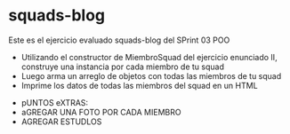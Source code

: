 # squads-blog
Este es el ejercicio evaluado squads-blog del SPrint 03 POO
* Utilizando el constructor de MiembroSquad del ejercicio enunciado II, construye una instancia por cada miembro de tu squad
* Luego arma un arreglo de objetos con todas las miembros de tu squad 
* Imprime los datos de todas las miembros del squad en un HTML
- pUNTOS eXTRAS:
- aGREGAR UNA FOTO POR CADA MIEMBRO
- AGREGAR ESTUDLOS

